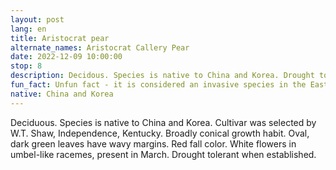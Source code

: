 ```yaml
---
layout: post
lang: en
title: Aristocrat pear
alternate_names: Aristocrat Callery Pear
date: 2022-12-09 10:00:00
stop: 8
description: Decidous. Species is native to China and Korea. Drought tolerant when established.
fun_fact: Unfun fact - it is considered an invasive species in the East and Midwest. Spreads only if different cultivars can be cross-pollinated
native: China and Korea
---
```

Deciduous. Species is native to China and Korea. Cultivar was selected by W.T. Shaw, Independence, Kentucky. Broadly conical growth habit. Oval, dark green leaves have wavy margins. Red fall color. White flowers in umbel-like racemes, present in March. Drought tolerant when established.
